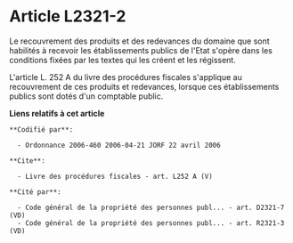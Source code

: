 # Article L2321-2

Le recouvrement des produits et des redevances du domaine que sont habilités à recevoir les établissements publics de l'Etat
s'opère dans les conditions fixées par les textes qui les créent et les régissent. 

L'article L. 252 A du livre des procédures fiscales s'applique au recouvrement de ces produits et redevances, lorsque ces
établissements publics sont dotés d'un comptable public.

**Liens relatifs à cet article**

	**Codifié par**:

	  - Ordonnance 2006-460 2006-04-21 JORF 22 avril 2006

	**Cite**:

	  - Livre des procédures fiscales - art. L252 A (V)

	**Cité par**:

	  - Code général de la propriété des personnes publ... - art. D2321-7 (VD)
	  - Code général de la propriété des personnes publ... - art. R2321-3 (VD)
